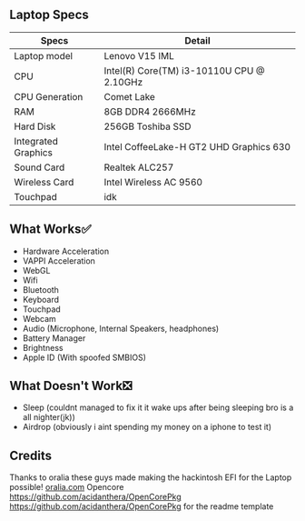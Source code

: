## Laptop Specs

| Specs | Detail                                                  |
| ------------------- | ------------------------------------------- |
| Laptop model      | Lenovo V15 IML     |
| CPU           | Intel(R) Core(TM) i3-10110U CPU @ 2.10GHz        |
| CPU Generation           | Comet Lake        |
| RAM              | 8GB DDR4 2666MHz              |
| Hard Disk           | 256GB Toshiba SSD                |
| Integrated Graphics | Intel CoffeeLake-H GT2 UHD Graphics 630                     |
| Sound Card          | Realtek ALC257                             |
| Wireless Card       | Intel Wireless AC 9560                        |
| Touchpad            | idk                               |

## What Works✅
- Hardware Acceleration
- VAPPI Acceleration
- WebGL
- Wifi
- Bluetooth
- Keyboard
- Touchpad
- Webcam
- Audio (Microphone, Internal Speakers, headphones)
- Battery Manager
- Brightness
- Apple ID (With spoofed SMBIOS)

## What Doesn't Work❎
- Sleep (couldnt managed to fix it it wake ups after being sleeping bro is a all nighter(jk))
- Airdrop (obviously i aint spending my money on a iphone to test it)

## Credits
Thanks to oralia these guys made making the hackintosh EFI for the Laptop possible! [oralia.com](https://olarila.com/)
Opencore https://github.com/acidanthera/OpenCorePkg
https://github.com/acidanthera/OpenCorePkg for the readme template
